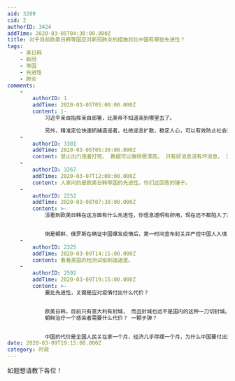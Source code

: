 ```yaml
---
aid: 3289
cid: 2
authorID: 3424
addTime: 2020-03-05T04:30:00.000Z
title: 对于目前欧美日韩等国应对新冠肺炎的措施对比中国有哪些先进性？
tags:
    - 美日韩
    - 新冠
    - 等国
    - 先进性
    - 肺炎
comments:
    -
        authorID: 1
        addTime: 2020-03-05T05:00:00.000Z
        content: |-
            习近平亲自指挥亲自部署，比美帝不知道高到哪里去了。

            另外，精准定位快速抓捕造谣者，杜绝谣言扩散，稳定人心，可以有效防止社会恐慌，充分证明了习近平总书记的英明神武和极权主义的优越性。
    -
        authorID: 3301
        addTime: 2020-03-05T05:30:00.000Z
        content: 禁止出门违者打死。 数据可以做得很漂亮。 只有好消息没有坏消息。 没有防护衣医护也要拼命。 要求全世界感谢脸都不会红。
    -
        authorID: 3267
        addTime: 2020-03-07T12:00:00.000Z
        content: 人家问的是欧美日韩等国的先进性，你们这回答的锤子。
    -
        authorID: 2252
        addTime: 2020-03-08T07:30:00.000Z
        content: >-
            没看到欧美日韩在这方面有什么先进性，你信息透明有卵用，现在还不都陷入了疫情漩涡了。


            倒是朝鲜、俄罗斯在确证中国爆发疫情后，第一时间宣布封关并严控中国人入境，根本不在乎什么影响、情面。在中国的邻国中，朝、俄两国基本上未形成疫情，这也似乎在某种程度上印证了专制制度在某些情况下的某些优越性。
    -
        authorID: 2325
        addTime: 2020-03-09T14:15:00.000Z
        content: 看看美国的检测试纸制造速度。
    -
        authorID: 2592
        addTime: 2020-03-09T19:15:00.000Z
        content: >-
            要比先进性，关键是应对疫情付出什么代价？


            欧美日韩，目前只有意大利有封城， 而且封城也远不是国内的这种一刀切封城。 朝鲜现在到底有没有感染者？ 你能知道吗？
            朝鲜治疗一个感染者需要什么代价？ 一颗子弹？


            中国的代价是全国人民关在家一个月，经济几乎停摆一个月，为什么中国要付出这样的代价？ 最终承受这个代价的是谁？
date: 2020-03-09T19:15:00.000Z
category: 时政
---
```


如题想请教下各位！
